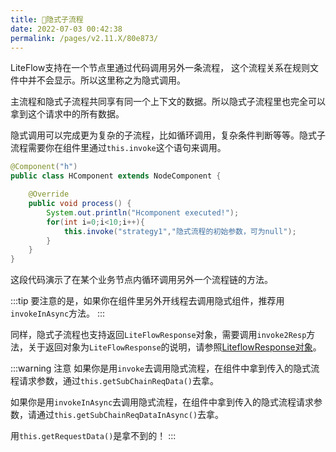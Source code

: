 ```yaml
---
title: 🥑隐式子流程
date: 2022-07-03 00:42:38
permalink: /pages/v2.11.X/80e873/
---
```


LiteFlow支持在一个节点里通过代码调用另外一条流程， 这个流程关系在规则文件中并不会显示。所以这里称之为隐式调用。

主流程和隐式子流程共同享有同一个上下文的数据。所以隐式子流程里也完全可以拿到这个请求中的所有数据。

隐式调用可以完成更为复杂的子流程，比如循环调用，复杂条件判断等等。隐式子流程需要你在组件里通过`this.invoke`这个语句来调用。

```java
@Component("h")
public class HComponent extends NodeComponent {

	@Override
	public void process() {
		System.out.println("Hcomponent executed!");
        for(int i=0;i<10;i++){
            this.invoke("strategy1","隐式流程的初始参数，可为null");
        }
	}
}
```

这段代码演示了在某个业务节点内循环调用另外一个流程链的方法。

:::tip
要注意的是，如果你在组件里另外开线程去调用隐式组件，推荐用`invokeInAsync`方法。
:::


同样，隐式子流程也支持返回`LiteFlowResponse`对象，需要调用`invoke2Resp`方法，关于返回对象为`LiteFlowResponse`的说明，请参照[LiteflowResponse对象](/pages/v2.11.X/9f653d/)。

:::warning 注意
如果你是用`invoke`去调用隐式流程，在组件中拿到传入的隐式流程请求参数，通过`this.getSubChainReqData()`去拿。

如果你是用`invokeInAsync`去调用隐式流程，在组件中拿到传入的隐式流程请求参数，请通过`this.getSubChainReqDataInAsync()`去拿。

用`this.getRequestData()`是拿不到的！
:::
